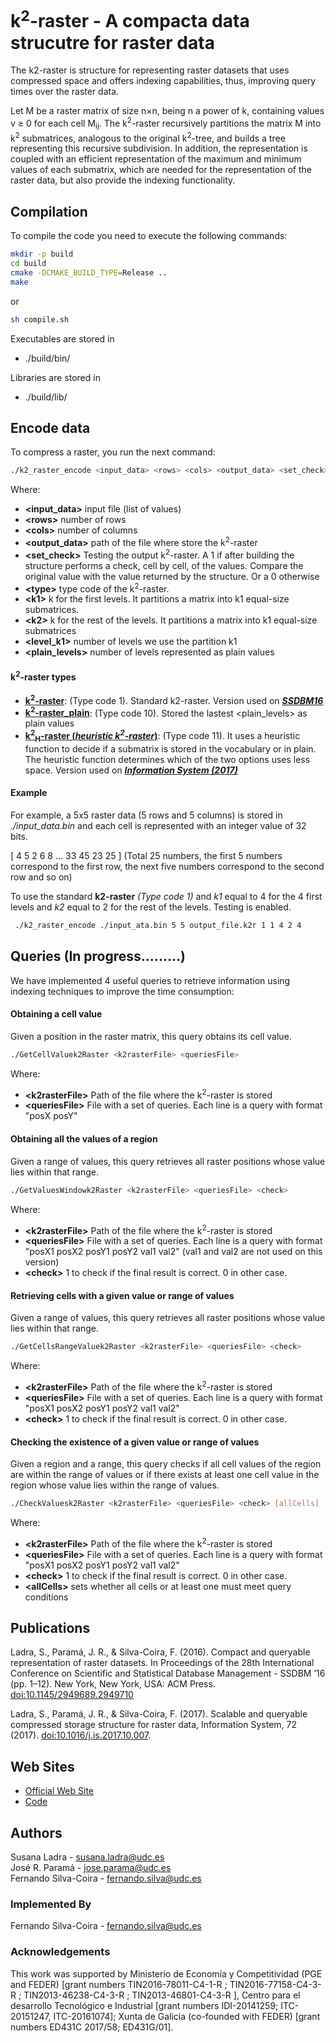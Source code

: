 k<sup>2</sup>-raster -  A compacta data strucutre for raster data
=========================

The k2-raster is structure for representing raster datasets that uses compressed space and offers indexing capabilities, thus, improving query times over the raster data.

Let M be a raster matrix of size n×n, being n a power of k, containing values v ≥ 0 for each cell M<sub>i</sub><sub>j</sub>. 
The k<sup>2</sup>-raster recursively partitions the matrix M into k<sup>2</sup> submatrices, analogous to the original k<sup>2</sup>-tree, 
and builds a tree representing this recursive subdivision. 
In addition, the representation is coupled with an efficient representation of the maximum and minimum values of each submatrix, 
which are needed for the representation of the raster data, but also provide the indexing functionality.

## Compilation ##
To compile the code you need to execute the following commands:
```bash
mkdir -p build
cd build
cmake -DCMAKE_BUILD_TYPE=Release ..
make
```

or 

```bash
sh compile.sh
```

Executables are stored in
 * ./build/bin/
 
 Libraries are stored in
 * ./build/lib/
 
 ## Encode data ##
  
 To compress a raster, you run the  next command:
 
  ```bash
  ./k2_raster_encode <input_data> <rows> <cols> <output_data> <set_check> <type> <k1> [k2 level_k1 [plain_levels]]  
  ```
 Where:
 * **\<input_data>** input file (list of values)
 * **\<rows>** number of rows
 * **\<cols>** number of columns
 * **\<output_data>** path of the file where store the k<sup>2</sup>-raster
 * **\<set_check>** Testing the output k<sup>2</sup>-raster. A 1 if after building the structure performs a check, cell by cell, of the values. Compare the original value with the value returned by the structure. Or a 0 otherwise
 * **\<type>** type code of the k<sup>2</sup>-raster.
 * **\<k1>** k for the first levels. It partitions a matrix into k1 equal-size submatrices.
 * **\<k2>** k for the rest of the levels. It partitions a matrix into k1 equal-size submatrices
 * **\<level_k1>** number of levels we use the partition k1
 * **\<plain_levels>** number of levels represented as plain values
 
 #### k<sup>2</sup>-raster types ####
 * [**k<sup>2</sup>-raster**](include/k2_raster.hpp): (Type code 1). Standard k2-raster. Version used on [__*SSDBM16*__](http://doi.org/10.1145/2949689.2949710)
 * [**k<sup>2</sup>-raster_plain**](include/k2_raster_plain.hpp): (Type code 10). Stored the lastest \<plain_levels> as plain values
 * [**k<sup>2</sup><sub>H</sub>-raster (*heuristic k<sup>2</sup>-raster*)**](include/k2_raster_heuristic.hpp): (Type code 11). It uses a heuristic function to decide if a submatrix is stored in the vocabulary or in plain. The heuristic function determines which of the two options uses less space. Version used on [__*Information System (2017)*__](http://doi.org/10.1016/j.is.2017.10.007)


 #### Example ####
  
 For example, a 5x5 raster data (5 rows and 5 columns) is stored in _./input_data.bin_ and each cell is represented with an integer value of 32 bits.
 
 \[ 4 5 2 6 8 ... 33 45 23 25 ] (Total 25 numbers, the first 5 numbers correspond to the first row, the next five numbers correspond to the second row and so on) 
  
  To use the standard **k2-raster** *(Type code 1)* and *k1* equal to 4 for the 4 first levels and *k2* equal to 2 for the rest of the levels. Testing is enabled.
  
 ```bash
  ./k2_raster_encode ./input_ata.bin 5 5 output_file.k2r 1 1 4 2 4
 ```
 
 ## Queries (In progress.........) ##
 
  We have implemented 4 useful queries to retrieve information using indexing techniques to improve the time consumption:
  
#### Obtaining a cell value ####

 Given a position in the raster matrix, this query obtains its cell value.
 
 ```bash
 ./GetCellValuek2Raster <k2rasterFile> <queriesFile>
 ```
 Where:
 
 * **\<k2rasterFile>** Path of the file where the k<sup>2</sup>-raster is stored 
 * **\<queriesFile>**  File with a set of queries. Each line is a query with format "posX posY"

#### Obtaining all the values of a region ####

 Given a range of values, this query retrieves all raster positions whose value lies within that range.

 ```bash
 ./GetValuesWindowk2Raster <k2rasterFile> <queriesFile> <check>
 ```
 Where:
 
 * **\<k2rasterFile>** Path of the file where the k<sup>2</sup>-raster is stored 
 * **\<queriesFile>**  File with a set of queries. Each line is a query with format "posX1 posX2 posY1 posY2 val1 val2" (val1 and val2 are not used on this version)
 * **\<check>** 1 to check if the final result is correct. 0 in other case.
 

#### Retrieving cells with a given value or range of values ####

Given a range of values, this query retrieves all raster positions whose value lies within that range.

 ```bash
 ./GetCellsRangeValuek2Raster <k2rasterFile> <queriesFile> <check>
 ```
 Where:
 
 * **\<k2rasterFile>** Path of the file where the k<sup>2</sup>-raster is stored 
 * **\<queriesFile>**  File with a set of queries. Each line is a query with format "posX1 posX2 posY1 posY2 val1 val2"
 * **\<check>** 1 to check if the final result is correct. 0 in other case.

#### Checking the existence of a given value or range of values ####

Given a region and a range, this query checks if all cell values of the region are within the range of values or if there exists at least one cell value in the region whose value lies within the range of values.

 ```bash
 ./CheckValuesk2Raster <k2rasterFile> <queriesFile> <check> [allCells]
 ```
 Where:
 
 * **\<k2rasterFile>** Path of the file where the k<sup>2</sup>-raster is stored 
 * **\<queriesFile>**  File with a set of queries. Each line is a query with format "posX1 posX2 posY1 posY2 val1 val2"
 * **\<check>** 1 to check if the final result is correct. 0 in other case.
 * **\<allCells>** sets whether all cells or at least one must meet query conditions


## Publications ##

Ladra, S., Paramá, J. R., & Silva-Coira, F. (2016). Compact and queryable representation of raster datasets. In Proceedings of the 28th International Conference on Scientific and Statistical Database Management - SSDBM ’16 (pp. 1–12). New York, New York, USA: ACM Press. [doi:10.1145/2949689.2949710](http://doi.org/10.1145/2949689.2949710)

Ladra, S., Paramá, J. R., & Silva-Coira, F. (2017). Scalable and queryable compressed storage structure for raster data, Information System, 72 (2017). [doi:10.1016/j.is.2017.10.007](http://doi.org/10.1016/j.is.2017.10.007).

## Web Sites ##

* [Official Web Site](https://lbd.udc.es/research/k2-raster/)
* [Code](https://gitlab.lbd.org.es/fsilva/k2-raster)


## Authors ##
Susana Ladra - <susana.ladra@udc.es>     
José R. Paramá - <jose.parama@udc.es>    
Fernando Silva-Coira - <fernando.silva@udc.es>

### Implemented By ###
Fernando Silva-Coira - <fernando.silva@udc.es>

### Acknowledgements ###
This work was supported by Ministerio de Economía y Competitividad (PGE and FEDER) [grant numbers TIN2016-78011-C4-1-R ; TIN2016-77158-C4-3-R ; TIN2013-46238-C4-3-R ; TIN2013-46801-C4-3-R ], Centro para el desarrollo Tecnológico e Industrial [grant numbers IDI-20141259; ITC-20151247, ITC-20161074]; Xunta de Galicia (co-founded with FEDER) [grant numbers ED431C 2017/58; ED431G/01].


  
  